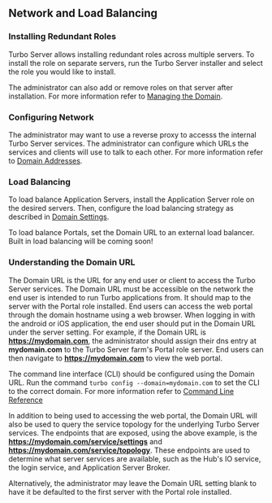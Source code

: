 ## Network and Load Balancing

### Installing Redundant Roles

Turbo Server allows installing redundant roles across multiple servers. To install the role on separate servers, run the Turbo Server installer and select the role you would like to install.

The administrator can also add or remove roles on that server after installation. For more information refer to [Managing the Domain](/docs/server/hub-server/administration#managing-the-domain).

### Configuring Network

The administrator may want to use a reverse proxy to accesss the internal Turbo Server services. The administrator can configure which URLs the services and clients will use to talk to each other. For more information refer to [Domain Addresses](/docs/server/hub-server/administration#managing-the-domain-domain-addresses).

### Load Balancing

To load balance Application Servers, install the Application Server role on the desired servers. Then, configure the load balancing strategy as described in [Domain Settings](/docs/server/hub-server/administration#managing-the-domain-domain-settings).

To load balance Portals, set the Domain URL to an external load balancer. Built in load balancing will be coming soon!

### Understanding the Domain URL

The Domain URL is the URL for any end user or client to access the Turbo Server services. The Domain URL must be accessible on the network the end user is intended to run Turbo applications from. It should map to the server with the Portal role installed. End users can access the web portal through the domain hostname using a web browser. When logging in with the android or iOS application, the end user should put in the Domain URL under the server setting. For example, if the Domain URL is **https://mydomain.com**, the administrator should assign their dns entry at **mydomain.com** to the Turbo Server farm's Portal role server. End users can then navigate to **https://mydomain.com** to view the web portal.

The command line interface (CLI) should be configured using the Domain URL. Run the command `turbo config --domain=mydomain.com` to set the CLI to the correct domain. For more information refer to [Command Line Reference](/docs/reference/command-line/config)

In addition to being used to accessing the web portal, the Domain URL will also be used to query the service topology for the underlying Turbo Server services. The endpoints that are exposed, using the above example, is the **https://mydomain.com/service/settings** and **https://mydomain.com/service/topology**. These endpoints are used to determine what server services are available, such as the Hub's IO service, the login service, and Application Server Broker.

Alternatively, the administrator may leave the Domain URL setting blank to have it be defaulted to the first server with the Portal role installed.